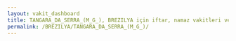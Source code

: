 ```yaml
---
layout: vakit_dashboard
title: TANGARA_DA_SERRA_(M_G_), BREZILYA için iftar, namaz vakitleri ve hava durumu - ilçe/eyalet seç
permalink: /BREZILYA/TANGARA_DA_SERRA_(M_G_)/
---
```


<script type="text/javascript">
  var GLOBAL_COUNTRY = 'BREZILYA';
  var GLOBAL_CITY = 'TANGARA_DA_SERRA_(M_G_)';
  var GLOBAL_STATE = '';
  var lat = 72;
  var lon = 21;
</script>
